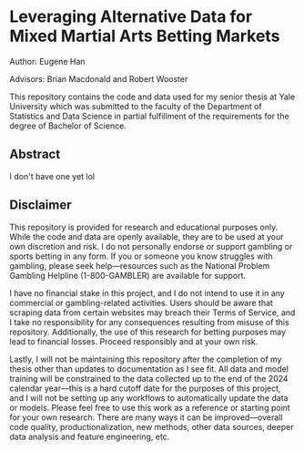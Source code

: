 # Leveraging Alternative Data for Mixed Martial Arts Betting Markets

Author: Eugene Han

Advisors: Brian Macdonald and Robert Wooster

This repository contains the code and data used for my senior thesis at Yale University which was submitted to the faculty of the Department of Statistics and Data Science in partial fulfillment of the requirements for the degree of Bachelor of Science.


## Abstract

I don't have one yet lol


## Disclaimer

This repository is provided for research and educational purposes only. While the code and data are openly available, they are to be used at your own discretion and risk. I do not personally endorse or support gambling or sports betting in any form. If you or someone you know struggles with gambling, please seek help&mdash;resources such as the National Problem Gambling Helpline (1-800-GAMBLER) are available for support.

I have no financial stake in this project, and I do not intend to use it in any commercial or gambling-related activities. Users should be aware that scraping data from certain websites may breach their Terms of Service, and I take no responsibility for any consequences resulting from misuse of this repository. Additionally, the use of this research for betting purposes may lead to financial losses. Proceed responsibly and at your own risk.

Lastly, I will not be maintaining this repository after the completion of my thesis other than updates to documentation as I see fit. All data and model training will be constrained to the data collected up to the end of the 2024 calendar year&mdash;this is a hard cutoff date for the purposes of this project, and I will not be setting up any workflows to automatically update the data or models. Please feel free to use this work as a reference or starting point for your own research. There are many ways it can be improved&mdash;overall code quality, productionalization, new methods, other data sources, deeper data analysis and feature engineering, etc.